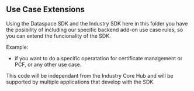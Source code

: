 ## Use Case Extensions

Using the Dataspace SDK and the Industry SDK here in this folder you have the posibility of including our specific backend add-on use case rules, so you can extend the funcionality of the SDK.

Example:
- if you want to do a specific operatation for certificate management or PCF, or any other use case.


This code will be independant from the Industry Core Hub and will be supported by multiple applications that develop with the SDK.
